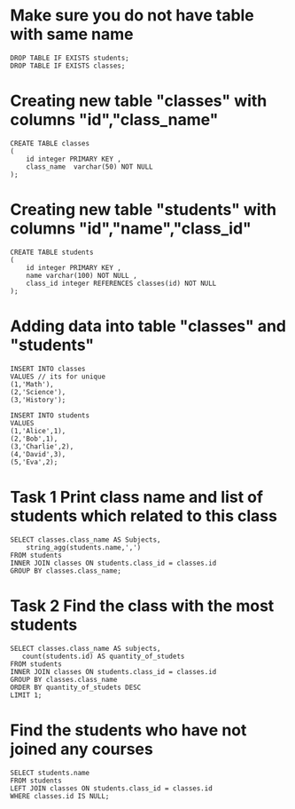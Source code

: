 # Make sure you do not have table with same name
    DROP TABLE IF EXISTS students;
    DROP TABLE IF EXISTS classes;

# Creating new table "classes" with columns "id","class_name"
    CREATE TABLE classes
    (
        id integer PRIMARY KEY , 
        class_name  varchar(50) NOT NULL
    );

# Creating new table "students" with columns "id","name","class_id"
    CREATE TABLE students
    (
        id integer PRIMARY KEY ,
        name varchar(100) NOT NULL ,
        class_id integer REFERENCES classes(id) NOT NULL
    );

# Adding data into table "classes" and "students"
    INSERT INTO classes  
    VALUES // its for unique
    (1,'Math'),
    (2,'Science'),
    (3,'History');

    INSERT INTO students
    VALUES
    (1,'Alice',1),
    (2,'Bob',1),
    (3,'Charlie',2),
    (4,'David',3),
    (5,'Eva',2);
# Task 1 Print class name and list of students which related to this class 
    SELECT classes.class_name AS Subjects,
        string_agg(students.name,',')
    FROM students
    INNER JOIN classes ON students.class_id = classes.id
    GROUP BY classes.class_name;
    
 # Task 2 Find the class with the most students
    SELECT classes.class_name AS subjects,
       count(students.id) AS quantity_of_studets
    FROM students
    INNER JOIN classes ON students.class_id = classes.id
    GROUP BY classes.class_name
    ORDER BY quantity_of_studets DESC
    LIMIT 1;
# Find the students who have not joined any courses
    SELECT students.name
    FROM students
    LEFT JOIN classes ON students.class_id = classes.id
    WHERE classes.id IS NULL;
